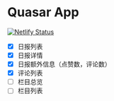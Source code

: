 # Quasar App

[![Netlify Status](https://api.netlify.com/api/v1/badges/29d3edba-4841-4148-93ae-b6ecf230ab33/deploy-status)](https://app.netlify.com/sites/zhihu-daily/deploys)

- [x] 日报列表
- [x] 日报详情
- [x] 日报额外信息（点赞数，评论数）
- [x] 评论列表
- [ ] 栏目总览
- [ ] 栏目列表
